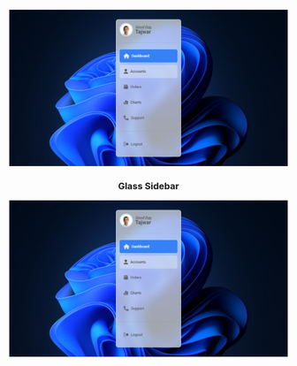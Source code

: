 <p align="center">
  <a href="" rel="noopener">
 <img src="preview.png" alt="Project logo"></a>
</p>
<h3 align="center">Glass Sidebar</h3>

![preview](preview.png)
